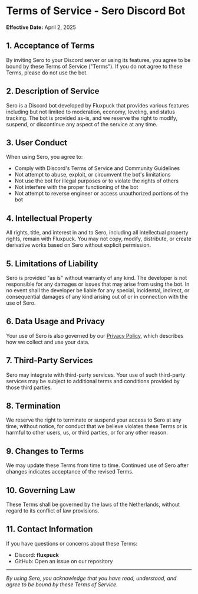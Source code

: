 # Terms of Service - Sero Discord Bot

**Effective Date:** April 2, 2025

## 1. Acceptance of Terms

By inviting Sero to your Discord server or using its features, you agree to be bound by these Terms of Service ("Terms"). If you do not agree to these Terms, please do not use the bot.

## 2. Description of Service

Sero is a Discord bot developed by Fluxpuck that provides various features including but not limited to moderation, economy, leveling, and status tracking. The bot is provided as-is, and we reserve the right to modify, suspend, or discontinue any aspect of the service at any time.

## 3. User Conduct

When using Sero, you agree to:

- Comply with Discord's Terms of Service and Community Guidelines
- Not attempt to abuse, exploit, or circumvent the bot's limitations
- Not use the bot for illegal purposes or to violate the rights of others
- Not interfere with the proper functioning of the bot
- Not attempt to reverse engineer or access unauthorized portions of the bot

## 4. Intellectual Property

All rights, title, and interest in and to Sero, including all intellectual property rights, remain with Fluxpuck. You may not copy, modify, distribute, or create derivative works based on Sero without explicit permission.

## 5. Limitations of Liability

Sero is provided "as is" without warranty of any kind. The developer is not responsible for any damages or issues that may arise from using the bot. In no event shall the developer be liable for any special, incidental, indirect, or consequential damages of any kind arising out of or in connection with the use of Sero.

## 6. Data Usage and Privacy

Your use of Sero is also governed by our [Privacy Policy](privacy-policy.md), which describes how we collect and use your data.

## 7. Third-Party Services

Sero may integrate with third-party services. Your use of such third-party services may be subject to additional terms and conditions provided by those third parties.

## 8. Termination

We reserve the right to terminate or suspend your access to Sero at any time, without notice, for conduct that we believe violates these Terms or is harmful to other users, us, or third parties, or for any other reason.

## 9. Changes to Terms

We may update these Terms from time to time. Continued use of Sero after changes indicates acceptance of the revised Terms.

## 10. Governing Law

These Terms shall be governed by the laws of the Netherlands, without regard to its conflict of law provisions.

## 11. Contact Information

If you have questions or concerns about these Terms:
- Discord: **fluxpuck**
- GitHub: Open an issue on our repository

---

*By using Sero, you acknowledge that you have read, understood, and agree to be bound by these Terms of Service.*
